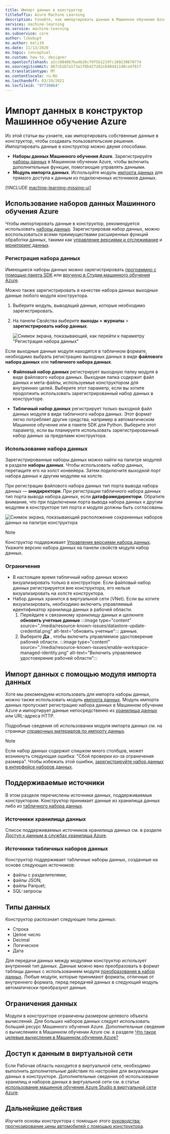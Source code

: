 ```yaml
---
title: Импорт данных в конструктор
titleSuffix: Azure Machine Learning
description: Узнайте, как импортировать данные в Машинное обучение Azure конструктор с помощью Машинное обучение Azure наборов данных и модуля импорта Data.
services: machine-learning
ms.service: machine-learning
ms.subservice: core
author: likebupt
ms.author: keli19
ms.date: 11/13/2020
ms.topic: conceptual
ms.custom: how-to, designer
ms.openlocfilehash: a2cc0840b7ba4b26cf9f5b1219fc189230870774
ms.sourcegitcommit: 867cb1b7a1f3a1f0b427282c648d411d0ca4f81f
ms.translationtype: MT
ms.contentlocale: ru-RU
ms.lasthandoff: 03/19/2021
ms.locfileid: "97739864"
---
```

# <a name="import-data-into-azure-machine-learning-designer"></a>Импорт данных в конструктор Машинное обучение Azure

Из этой статьи вы узнаете, как импортировать собственные данные в конструктор, чтобы создавать пользовательские решения. Импортировать данные в конструктор можно двумя способами. 

* **Наборы данных Машинного обучения Azure**. Зарегистрируйте [наборы данных](concept-data.md#datasets) в Машинном обучении Azure, чтобы включить дополнительные функции, помогающие управлять данными.
* **Модуль импорта данных**. Используйте модуль [импорта данных](algorithm-module-reference/import-data.md) для прямого доступа к данным из подключенных источников данных.

[!INCLUDE [machine-learning-missing-ui](../../includes/machine-learning-missing-ui.md)]

## <a name="use-azure-machine-learning-datasets"></a>Использование наборов данных Машинного обучения Azure

Чтобы импортировать данные в конструктор, рекомендуется использовать [наборы данных](concept-data.md#datasets). Зарегистрировав набор данных, можно воспользоваться всеми преимуществами расширенных функций обработки данных, такими как [управление версиями и отслеживание](how-to-version-track-datasets.md) и [мониторинг данных](how-to-monitor-datasets.md).

### <a name="register-a-dataset"></a>Регистрация набора данных

Имеющиеся наборы данных можно зарегистрировать [программно с помощью пакета SDK](how-to-create-register-datasets.md#datasets-sdk) или [вручную в Студии машинного обучения Azure](how-to-connect-data-ui.md#create-datasets).

Можно также зарегистрировать в качестве набора данных выходные данные любого модуля конструктора.

1. Выберите модуль, выводящий данные, которые необходимо зарегистрировать.

1. На панели Свойства выберите **выходы + журналы**  >  **зарегистрировать набор данных**.

    ![Снимок экрана, показывающий, как перейти к параметру "Регистрация набора данных"](media/how-to-designer-import-data/register-dataset-designer.png)

Если выходные данные модуля находятся в табличном формате, необходимо выбрать регистрацию выходных данных в виде **файлового набора данных** или **табличного набора данных**.

 - **Файловый набор данных** регистрирует выходную папку модуля в виде файлового набора данных. Выходная папка содержит файл данных и мета-файлы, используемые конструктором для внутренних целей. Выберите этот параметр, если вы хотите продолжить использовать зарегистрированный набор данных в конструкторе. 

 - **Табличный набор данных** регистрирует только выходной файл данных модуля в виде табличного набора данных. Этот формат легко потребляет другие средства, например в автоматическом Машинное обучение или в пакете SDK для Python. Выберите этот параметр, если вы планируете использовать зарегистрированный набор данных за пределами конструктора.  
 

### <a name="use-a-dataset"></a>Использование набора данных

Зарегистрированные наборы данных можно найти на палитре модулей в разделе **наборы данных**. Чтобы использовать набор данных, перетащите его на холст конвейера. Затем подключите выходной порт набора данных к другим модулям на холсте. 

При регистрации файлового набора данных тип порта вывода набора данных — **анидиректори**. При регистрации табличного набора данных тип порта вывода набора данных, если **датафрамедиректори**. Обратите внимание, что при подключении порта вывода набора данных к другим модулям в конструкторе тип порта и модули должны быть согласованы.

![Снимок экрана, показывающий расположение сохраненных наборов данных на палитре конструктора](media/how-to-designer-import-data/use-datasets-designer.png)


> [!NOTE]
> Конструктор поддерживает [Управление версиями набора данных](how-to-version-track-datasets.md). Укажите версию набора данных на панели свойств модуля набор данных.

### <a name="limitations"></a>Ограничения 

- В настоящее время табличный набор данных можно визуализировать только в конструкторе. Если файловый набор данных регистрируется вне конструктора, его нельзя визуализировать на холсте конструктора.
- Набор данных хранится в виртуальной сети (VNet). Если вы хотите визуализировать, необходимо включить управляемый идентификатор хранилища данных в рабочей области.
    1. Перейдите к связанному хранилищу данных и щелкните **обновить учетные данные** 
     :::image type="content" source="./media/resource-known-issues/datastore-update-credential.png" alt-text="обновить учетные"::: данные.
    1. Выберите **Да** , чтобы включить управляемое удостоверение рабочей области.
    :::image type="content" source="./media/resource-known-issues/enable-workspace-managed-identity.png" alt-text="Включить управляемое удостоверение рабочей области":::

## <a name="import-data-using-the-import-data-module"></a>Импорт данных с помощью модуля импорта данных

Хотя мы рекомендуем использовать для импорта наборы данных, можно также использовать модуль [импорта данных](algorithm-module-reference/import-data.md). Модуль импорта данных пропускает регистрацию набора данных в Машинном обучении Azure и импортирует данные непосредственно из [хранилища данных](concept-data.md#datastores) или URL-адреса HTTP.

Подробные сведения об использовании модуля импорта данных см. на странице [справочных материалов по импорту данных](algorithm-module-reference/import-data.md).

> [!NOTE]
> Если набор данных содержит слишком много столбцов, может возникнуть следующая ошибка: "Сбой проверки из-за ограничения размера". Чтобы избежать этой ошибки, [зарегистрируйте набор данных в интерфейсе наборов данных](how-to-connect-data-ui.md#create-datasets).

## <a name="supported-sources"></a>Поддерживаемые источники

В этом разделе перечислены источники данных, поддерживаемые конструктором. Конструктор принимает данные из хранилища данных либо из [табличного набора данных](how-to-create-register-datasets.md#dataset-types).

### <a name="datastore-sources"></a>Источники хранилища данных
Список поддерживаемых источников хранилища данных см. в разделе [Доступ к данным в службах хранилища Azure](how-to-access-data.md#supported-data-storage-service-types).

### <a name="tabular-dataset-sources"></a>Источники табличных наборов данных

Конструктор поддерживает табличные наборы данных, созданные на основе следующих источников:
 * файлы с разделителями;
 * файлы JSON;
 * файлы Parquet;
 * SQL-запросы

## <a name="data-types"></a>Типы данных

Конструктор распознает следующие типы данных:

* Строка
* Целое число
* Decimal
* Логическое
* Дата

Для передачи данных между модулями конструктор использует внутренний тип данных. Данные можно явно преобразовать в формат таблицы данных с использованием модуля [преобразования в набор данных](algorithm-module-reference/convert-to-dataset.md). Любые модули, которые принимают форматы, отличные от внутреннего формата, перед передачей данных в следующий модуль автоматически преобразуют данные.

## <a name="data-constraints"></a>Ограничения данных

Модули в конструкторе ограничены размером целевого объекта вычислений. Для больших наборов данных следует использовать больший ресурс Машинного обучения Azure. Дополнительные сведения о вычислениях в Машинном обучении Azure см. в разделе [Что такое целевые вычисления в Машинном обучении Azure?](concept-compute-target.md#azure-machine-learning-compute-managed)

## <a name="access-data-in-a-virtual-network"></a>Доступ к данным в виртуальной сети

Если Рабочая область находится в виртуальной сети, необходимо выполнить дополнительные действия по настройке для визуализации данных в конструкторе. Дополнительные сведения об использовании хранилищ и наборов данных в виртуальной сети см. в статье [использование машинное обучение Azure Studio в виртуальной сети Azure](how-to-enable-studio-virtual-network.md).

## <a name="next-steps"></a>Дальнейшие действия

Изучите основы конструктора с помощью этого [руководства: прогнозирование цены автомобилей с помощью конструктора](tutorial-designer-automobile-price-train-score.md).
